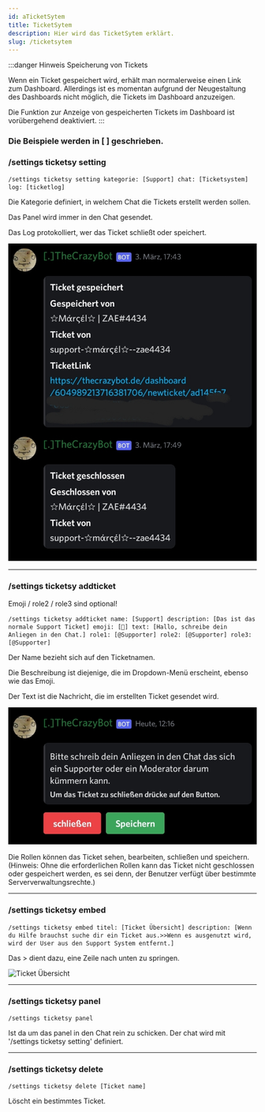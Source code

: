```yaml
---
id: aTicketSytem
title: TicketSytem
description: Hier wird das TicketSytem erklärt.
slug: /ticketsytem
---
```



:::danger Hinweis Speicherung von Tickets

Wenn ein Ticket gespeichert wird, erhält man normalerweise einen Link zum Dashboard. Allerdings ist es momentan aufgrund der Neugestaltung des Dashboards nicht möglich, die Tickets im Dashboard anzuzeigen.

Die Funktion zur Anzeige von gespeicherten Tickets im Dashboard ist vorübergehend deaktiviert.
:::


<h3> Die Beispiele werden in [ ] geschrieben.</h3>


### /settings ticketsy setting

```
/settings ticketsy setting kategorie: [Support] chat: [Ticketsystem] log: [ticketlog]
```

Die Kategorie definiert, in welchem Chat die Tickets erstellt werden sollen.

Das Panel wird immer in den Chat gesendet.

Das Log protokolliert, wer das Ticket schließt oder speichert.

![LogTicket](/img/Ticketslog.jpg)
________________________

### /settings ticketsy addticket

Emoji / role2 / role3 sind optional!

```
/settings ticketsy addticket name: [Support] description: [Das ist das normale Support Ticket] emoji: [📃] text: [Hallo, schreibe dein Anliegen in den Chat.] role1: [@Supporter] role2: [@Supporter] role3: [@Supporter]
```

Der Name bezieht sich auf den Ticketnamen.

Die Beschreibung ist diejenige, die im Dropdown-Menü erscheint, ebenso wie das Emoji.

Der Text ist die Nachricht, die im erstellten Ticket gesendet wird.

![Text](/img/Tickets.jpg)

Die Rollen können das Ticket sehen, bearbeiten, schließen und speichern.
(Hinweis: Ohne die erforderlichen Rollen kann das Ticket nicht geschlossen oder gespeichert werden, es sei denn, der Benutzer verfügt über bestimmte Serververwaltungsrechte.)


________________________

### /settings ticketsy embed

```
/settings ticketsy embed titel: [Ticket Übersicht] description: [Wenn du Hilfe brauchst suche dir ein Ticket aus.>>Wenn es ausgenutzt wird, wird der User aus den Support System entfernt.]
```

Das > dient dazu, eine Zeile nach unten zu springen.

![Ticket Übersicht](/img/ticket_übersicht.png) 

________________________

### /settings ticketsy panel

```
/settings ticketsy panel
```

Ist da um das panel in den Chat rein zu schicken.
Der chat wird mit '/settings ticketsy setting' definiert.

________________________

### /settings ticketsy delete
```
/settings ticketsy delete [Ticket name]
```

Löscht ein bestimmtes Ticket.


